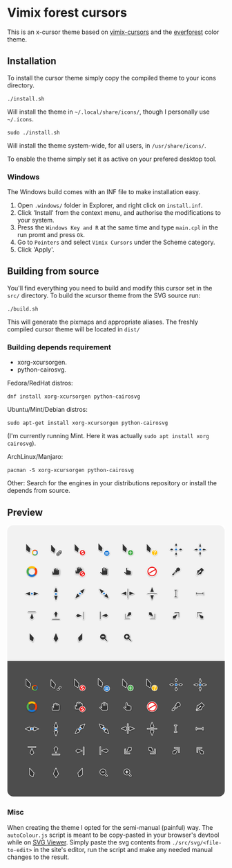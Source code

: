 # Vimix forest cursors
This is an x-cursor theme based on [vimix-cursors](https://github.com/vinceliuice/Vimix-cursors) and the [everforest](https://github.com/sainnhe/everforest) color theme.

## Installation
To install the cursor theme simply copy the compiled theme to your icons
directory.

```
./install.sh
```
Will install the theme in `~/.local/share/icons/`, though I personally use `~/.icons`.

```
sudo ./install.sh
```
Will install the theme system-wide, for all users, in `/usr/share/icons/`.

To enable the theme simply set it as active on your prefered desktop tool.

### Windows

The Windows build comes with an INF file to make installation easy.

 1. Open `.windows/` folder in Explorer, and right click on `install.inf`.
 1. Click 'Install' from the context menu, and authorise the modifications to your system.
 1. Press the `Windows Key and R` at the same time and type `main.cpl` in the run promt and press `Ok`.
 1. Go to `Pointers` and select `Vimix Cursors` under the Scheme category.
 1. Click 'Apply'.

## Building from source
You'll find everything you need to build and modify this cursor set in
the `src/` directory. To build the xcursor theme from the SVG source
run:

```
./build.sh
```

This will generate the pixmaps and appropriate aliases.
The freshly compiled cursor theme will be located in `dist/`

### Building depends requirement
- xorg-xcursorgen.
- python-cairosvg.

Fedora/RedHat distros:

    dnf install xorg-xcursorgen python-cairosvg

Ubuntu/Mint/Debian distros:

    sudo apt-get install xorg-xcursorgen python-cairosvg
(I'm currently running Mint. Here it was actually `sudo apt install xorg cairosvg`).

ArchLinux/Manjaro:

    pacman -S xorg-xcursorgen python-cairosvg

Other:
Search for the engines in your distributions repository or install the depends from source.

## Preview
![Vimix Forest](preview.png)

### Misc
When creating the theme I opted for the semi-manual (painful) way. The `autoColour.js` script is meant to be copy-pasted in your browser's devtool while on [SVG Viewer](https://www.svgviewer.dev/). Simply paste the svg contents from `./src/svg/<file-to-edit>` in the site's editor, run the script and make any needed manual changes to the result.
